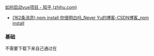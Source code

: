 [如何启动vue项目 - 知乎 (zhihu.com)](https://zhuanlan.zhihu.com/p/95011629)

- [(162条消息) npm install 你很明白吗_Never Yu的博客-CSDN博客_npm install](https://blog.csdn.net/csdn_yudong/article/details/83721870)

   

### 基础



不需要下载下来自己通过在<script>标签中引用具体的CDN地址即可

 <script src=" https://unpkg.com/vue@3/dist/vue.global.js">
[(162条消息) 使用CDN方法的方式进行Vue.js的安装_江夏、的博客-CSDN博客](https://blog.csdn.net/qq_41153943/article/details/97655373)





##### createapp + mount

`createApp`方法接收的是根组件对象作为参数，并返回了一个有`mount`方法的应用实例对象。



创建`app`应用实例: `ensureRenderer().createApp(...args)`

重写了`app.mount`方法。`document.querySelector`方法获取`HTMLElement`对象作为参数传入原`mount`方法。该部分会在`mount`段落详细讲解



- data: 变量的容器?
- computed: 在其中定义计算的函数
- watch: 用来响应数据的变化,然后以其变化前,变化后的值作为参数,完成相应的动作



![image-20221219101437989](https://test4projectwf.oss-cn-hangzhou.aliyuncs.com/image/202302230934183.png)

挂载

![image-20221219101524008](note.assets/image-20221219101524008.png)

传入一个对象,

![image-20221219101652035](https://test4projectwf.oss-cn-hangzhou.aliyuncs.com/image/202302230934015.png)

将script中vue的内容挂载到html页面中去

响应式, 数据来驱动视图更新

data(){} - 定义数据

属性 - template: 



![image-20221219102551359](https://test4projectwf.oss-cn-hangzhou.aliyuncs.com/image/202302230934768.png)

插值表达式

![image-20221219103258914](https://test4projectwf.oss-cn-hangzhou.aliyuncs.com/image/202302230934133.png)

​	



![image-20221219105448999](https://test4projectwf.oss-cn-hangzhou.aliyuncs.com/image/202302230935076.png)



![image-20221219142331490](https://test4projectwf.oss-cn-hangzhou.aliyuncs.com/image/202302230935261.png)

###### demo:cart







##### 内部指令



- v-model: 双向绑定 - 在程序中要获取用户及时输入在文本框中的信息(即使还没有提交),能够对此作出相应的反应
- v-bind: 感觉就是,我从script中拿出一些东西,填入到html中去
- v-on: 监听器,可以监听一些东西,比如鼠标点击button之后,作出一些动作
- 





###### v-model

[内置指令 | Vue.js (vuejs.org)](https://cn.vuejs.org/api/built-in-directives.html#v-model)

双向绑定 - 在程序中要获取用户及时输入的信息(即使还没有提交),还要显示出来



html内部模板

![image-20221219144230403](https://test4projectwf.oss-cn-hangzhou.aliyuncs.com/image/202302230935947.png)







显示用户当前输入再文本框中的值

![image-20221219144655783](https://test4projectwf.oss-cn-hangzhou.aliyuncs.com/image/202302230935901.png)

![image-20221219151245848](https://test4projectwf.oss-cn-hangzhou.aliyuncs.com/image/202302230935257.png)

v-if不会去渲染,而v-if只是针对于css的切换,所以相对来说,在频繁切换flag的情况下v-show开销更小



```html
<!DOCTYPE html>
<html lang="en">

<head>
    <meta charset="UTF-8">
    <meta http-equiv="X-UA-Compatible" content="IE=edge">
    <meta name="viewport" content="width=device-width, initial-scale=1.0">
    <title>Document</title>
    <style>
        .red {
            width: 100px;
            height: 100px;
            border: 2px solid blue;
            background: red;
        }

        .bg {
            background-color: yellow;
        }
    </style>
</head>

<body>
    <div id="app">
        <!-- v-model -->
        <p>input元素</p>
        <!-- v-model后面接的是data中的变量,而不是字符串,同时,如果对其改变,变量也会实时改变 -->
        <input type="text" v-model="inputMessage">
        <!-- 在标签中,用{{}}括起来的就是变量, 除此之外只能扩数字不能扩字符 -->
        <p>input的内容是:{{12}}{{inputMessage}}</p>
        <p>使用 watch 侦听</p>
        <!-- watch监听的是 inputmsg -->
        <input type="text" v-model="inputMsg">


        <!-- v-on -->
        <p>{{msg}}</p>
        <!-- 绑定到方法名,点击button触发监听事件,触发方法 -->
        <button v-on:click="showMsg">确认信息</button>
        <!-- 简写 v-on 指令 可以没有v-on,但是不可以没有click  -->
        <!-- button v-on= 变为 p@click -->
        <p @click="linkClick">有问题,就找API</p>

        <!-- v-bind 指令 -->
        <!-- 绑定一个属性 这里的title是p标签的title  -->
        <p v-bind:title="title">绑定一个属性</p>
        <!-- 简写 v-bind 指令 不用写 v-bind即可 -->
        <p :title="title">绑定一个属性 简写</p>
        <!-- 像msg那样直接使用是失效的 -->
        <p title={{title}}>绑定一个属性 简写</p>
        <!-- 动态属性绑定 也就是不知道绑定什么属性 这里的key是变量 -->
        <!-- a标签是超链接 -->
        <p><a :[key]="value">动态属性绑定</a></p>

        <!-- 绑定到class, 给这个div的class赋值为red -->
        <!-- 这里是条件判断, red是class名 isRed是变量名 -->
        <div :class="{red: isRed}"></div>
        <div :class="[classA, classB]"></div>
        <div :class="[classA, { classB: isB, classC: isC }]"></div>

        <!-- v-if和v-show的区别在于,v-if连html的dom都不会产生
            ,而show是在html中针对css的切换, 改变display:none来修改可见性
        v-show更适合作为频繁的切换   -->
        <!-- v-if -->
        <p v-if="flag">能不能看见我</p>
        <!-- v-show -->
        <p v-show="flag">能不能看见我</p>

        <!-- v-for -->
        <ul>
            <li v-for="item in items">
                {{item}}
            </li>
        </ul>

        <!-- v-for 遍历对象
            定义三个变量来接收遍历的 user
            键值对+索引
            这里并不是说user有三个属性所以这里有三个变量,三个属性表示遍历三次,每次都有一个键值对加一个index  -->
        <p v-for="(value, key , i) in user">
            {{key }}----{{value}}----{{i}}
        </p>
    </div>
    <!-- cdn方式使用vue -->
    <script src=" https://unpkg.com/vue@3/dist/vue.global.js">
    </script>
    <script>
        const { createApp } = Vue
        // 创建 Vue 对象
        const app = createApp({
            data() {
                return {
                    inputMessage: "使用 v-model",
                    inputMsg: "使用 watch 属性",
                    msg: "使用 v-on 指令",
                    title: "这是标题",
                    key: 'href',
                    value: "https://cn.vuejs.org/api/built-in-directives.html#v-bind",
                    isRed: true,
                    classA: 'red',
                    classB: 'bg',
                    classC: 'red',
                    flag: true,
                    items: [1, 2, 3, 4, 5],
                    user: {
                        id: 1,
                        name: "张三",
                        gender: "男"
                    }
                }
            },
            // 方法属性
            methods: {
                // 方法实现
                showMsg() {
                    this.msg = "确认 v-on 指令" // 在这里修改msg之后,在html中的渲染是实时更新的
                },
                linkClick() {
                    console.log("有问题,查找API")
                }
            },
            watch: {
                inputMsg(val, oldVal) {
                    console.log("新值:" + val, "旧值:" + oldVal)
                }
            }
        }).mount("#app")
    </script>
</body>

</html>
```



###### 事件处理 

```html
<!DOCTYPE html>
<html lang="en">

<head>
    <meta charset="UTF-8">
    <meta http-equiv="X-UA-Compatible" content="IE=edge">
    <meta name="viewport" content="width=device-width, initial-scale=1.0">
    <title>Document</title>
</head>

<body>
    <div id="app">
        <!-- 停止冒泡 v-on .stop-->
        <div>
            <!-- 不会传递到父容器上去 - 没明白什么意思 -->
            <button @click.stop="stopHandler">阻止冒泡</button>
        </div>
        <!-- v-on .prevent -->
        <!-- 阻止默认行为:点击超链接会跳转网页 .prevent  -->
        <a href="https://cn.vuejs.org/api/built-in-directives.html#v-on" @click.prevent="linkClick">查看vue API </a>
        <form @submit.prevent>
            <button type="submit">提交</button>
        </form>

        <!-- 只触发一次事件处理 - 在后面加上once -->
        <a href="https://cn.vuejs.org/api/built-in-directives.html#v-on" @click.prevent.once="linkClick">查看vue API </a>
    </div>
    <script src="https://unpkg.com/vue@3/dist/vue.global.js"></script>
    <script>
        const { createApp } = Vue
        // 创建 Vue 对象
        const app = createApp({
            methods: {
                stopHandler() {
                    console.log("阻止冒泡")
                },
                linkClick() {
                    console.log("触发超链接的操作")
                }
            }

        }).mount("#app")
    </script>
</body>

</html>
```









##### 组件





###### 根组件,局部组件,全局组件

```html
<!DOCTYPE html>
<html lang="en">

<head>
    <meta charset="UTF-8">
    <meta http-equiv="X-UA-Compatible" content="IE=edge">
    <meta name="viewport" content="width=device-width, initial-scale=1.0">
    <title>Document</title>
</head>

<body>
    <div id="app">
        <!-- 三个button-counter之间相互不干扰,独立
            这里的button-counter没有语法填充  -->
        <button-counter></button-counter>
        <button-counter></button-counter>
        <button-counter></button-counter>

        <!-- 组件名称当成标签去使用 -->
        <component-a></component-a>
    </div>

    <!-- 可以不写在script中,而是写在template标签中  -->
    <template id="temp-a">
        <div>
            <h2>局部组件A</h2>
        </div>
    </template>

    <script src="https://unpkg.com/vue@3/dist/vue.global.js"></script>
    <script>
        const { createApp } = Vue
        // 创建 Vue 对象

        // 组件的区别并不在于对象内容,内容之间没有区别
            // 如果直接传入 createapp 则为 root组件
            // 如果传递给component这个函数,那就是一个全局组件
            // 如果放进components这个属性里面,那就是一个局部组件

        // root 组件
        // 定义一个对象 
        // const RootComponent = {
        //     data(){
        //     },
        //     methods:{
        //     }
        // }
        // const app = createApp(RootComponent).mount("#app")



        // 局部组件：定义在 components 属性上
        const ComponentA = {
            // 写在template标签中,用标签id传入 template属性,而不是用字符串写入
            template: '#temp-a'
        }

        // 传入给createApp的内容,被配置为根组件, 根组件是我们渲染的起点
        // 当我们的应用要挂载到dom元素时,需要传递给app对象
        const app = createApp({
            // 根组件下有components属性,在这里装载局部组件
            components: {
                // 组件名称 : 组件对象
                "component-a": ComponentA
            }
        })

        // 全局组件
        // 如何使用全局组件?
            // 将 组件名称 当成 DOM 标签使用
        // 调用component这个函数 (组件名称, 对象内容)
        app.component('button-counter', {

            data() {
                return {    
                    count: 0
                }
            },
            // 模板属性 申明这个组件长什么样子
            // 这里没有用函数,而是直接上代码 count++
            template: `
            <button @click="count++">点击{{count}}</button>
            `
        })

        app.mount("#app")// 将app挂载到具体的应用对象上去
    </script>
</body>

</html>
```



###### 组件通信

```html
<!DOCTYPE html>
<html lang="en">

<head>
    <meta charset="UTF-8">
    <meta http-equiv="X-UA-Compatible" content="IE=edge">
    <meta name="viewport" content="width=device-width, initial-scale=1.0">
    <title>Document</title>
</head>

<body>
    <div id="app"> 
        <!-- 在app标签中,通过对msg属性传值进行 父子间组件通信 -->
        <my-component msg="hello vue"></my-component>
        <!-- <my-component></my-component> -->
    </div>



    <script src="https://unpkg.com/vue@3/dist/vue.global.js"></script>
    <script>
        const { createApp } = Vue
        // 创建 Vue 对象
        // 组件通信 
            // 根组件向子组件发送信息 
                // 1.在父组件的 组件名称的标签中 中直接赋值
                // 2.要在子组件中的props[]中进行接收声明
            // 子组件向根组件传递数据
                // 1.在子组件的 emit method中传递事件
                // 2.要在子组件的emit[]中进行发送声明

        // 根组件
        const app = createApp({
            data() {
                return {
                    val: 1,
                    inputValue: '',
                    list: []
                }
            },
            methods: {
                handlerAddItem() {
                    // 填装 list
                    this.list.push(this.inputValue)
                    this.inputValue = ''
                }
            },
            // 注释掉,才会有全局组件作为子组件的效果
            // 点击按钮,生成数据
            // 模板属性,申明根组件的样子
                // v-model 绑定到input的inputvalue
                // v-on 监听button事件到方法 handler, 点击即触发handler
                // v-for 遍历list v-bind 将遍历到的item和index传递到子组件 my-course 中
            template: `
            <div>
                <input type="text" v-model="inputValue">
                <button v-on:click="handlerAddItem">增加课程</button>
                <ul>
                    <my-course v-for="(item, index) of list" :item="item"  :index="index"></my-course>
                </ul>
            </div>
            `
        })

        // 全局组件 (通过component函数添加的组件为全局组件)
        // app.component('my-component', {
        //     // 使用 props 接收 父组件 传递过来的数据
        //     data() {
        //         return {
        //             val: 2
        //         }
        //     }
        // })

        // 全局组件 (通过component函数添加的组件为全局组件)
        app.component('my-component', {
            // 使用 props 接收 父组件 传递过来的数据
            props: ['msg'], // 申明所需要接收的数据
            template: '<div>{{msg}}</div>', // 将接收到的msg进行输出
            data() {
                return {
                    val: 2
                }
            }
        })

        // 接收到从父组件root中传递过来的 index,item 
        app.component('my-course', {
            props: ['item', 'index'],
            // 在这里打印列表, 每一次传递出来,都是由一个新的子组件接收
            template: '<li>{{index}}----{{item}}</li>'
        })

        app.mount("#app")
    </script>
</body>

</html>
```





##### 组合式api



响应式数据























##### 项目

###### vite

[开始 | Vite 官方中文文档 (vitejs.dev)](https://cn.vitejs.dev/guide/)



创建一个项目

[(162条消息) 使用Vite快速创建vue3项目（超级简单，超级快速）_银子先生的博客-CSDN博客_vite创建vue3](https://blog.csdn.net/z1093541823/article/details/124348035)



导入别人的vite项目

[(162条消息) 如何打开别人的vue项目_idiot_MAN的博客-CSDN博客_如何打开别人的vue项目](https://blog.csdn.net/idiot_MAN/article/details/126962125)



[(162条消息) 解决vite不是内部或外部命令，也不是可运行的程序 或批处理文件。_小花皮猪的博客-CSDN博客_vite' 不是内部或外部命令,也不是可运行的程序](https://blog.csdn.net/weixin_46713508/article/details/128211201)









组件插件

elements plus



状态管理 pinia [Home | Pinia 中文文档 (web3doc.top)](https://pinia.web3doc.top/)